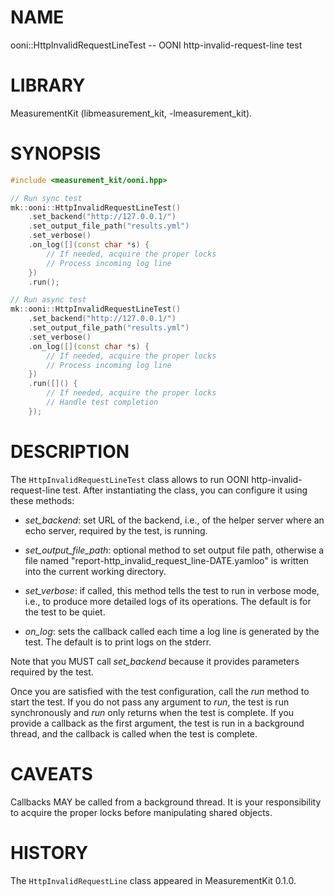 # NAME
ooni::HttpInvalidRequestLineTest -- OONI http-invalid-request-line test

# LIBRARY
MeasurementKit (libmeasurement_kit, -lmeasurement_kit).

# SYNOPSIS
```C++
#include <measurement_kit/ooni.hpp>

// Run sync test
mk::ooni::HttpInvalidRequestLineTest()
    .set_backend("http://127.0.0.1/")
    .set_output_file_path("results.yml")
    .set_verbose()
    .on_log([](const char *s) {
        // If needed, acquire the proper locks
        // Process incoming log line
    })
    .run();

// Run async test
mk::ooni::HttpInvalidRequestLineTest()
    .set_backend("http://127.0.0.1/")
    .set_output_file_path("results.yml")
    .set_verbose()
    .on_log([](const char *s) {
        // If needed, acquire the proper locks
        // Process incoming log line
    })
    .run([]() {
        // If needed, acquire the proper locks
        // Handle test completion
    });
```

# DESCRIPTION

The `HttpInvalidRequestLineTest` class allows to run OONI
http-invalid-request-line test. After instantiating the class,
you can configure it using these methods:

- *set_backend*: set URL of the backend, i.e., of the helper server where
  an echo server, required by the test, is running.

- *set_output_file_path*: optional method to set output file path, otherwise
  a file named "report-http_invalid_request_line-DATE.yamloo" is written into
  the current working directory.

- *set_verbose*: if called, this method tells the test to run in verbose
  mode, i.e., to produce more detailed logs of its operations. The default
  is for the test to be quiet.

- *on_log*: sets the callback called each time a log line is generated
  by the test. The default is to print logs on the stderr.

Note that you MUST call *set_backend* because it provides parameters required
by the test.

Once you are satisfied with the test configuration, call the *run* method
to start the test. If you do not pass any argument to *run*, the test is
run synchronously and *run* only returns when the test is complete. If you
provide a callback as the first argument, the test is run in a background
thread, and the callback is called when the test is complete.

# CAVEATS

Callbacks MAY be called from a background thread. It is your responsibility
to acquire the proper locks before manipulating shared objects.

# HISTORY

The `HttpInvalidRequestLine` class appeared in MeasurementKit 0.1.0.
